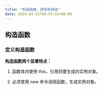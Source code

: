 ```yaml
---
title: "构造函数、原型和继承"
date: 2024-03-31T08:54:55+08:00
---
```


## 构造函数

### 定义构造函数

**构造函数两个显著特点：**

1. 函数体内使用 this，引用将要生成的实例对象。

2. 必须使用 new 命令调用函数，生成实例对象。
